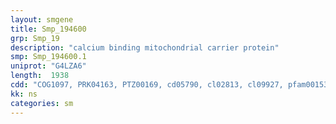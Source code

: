 ```yaml
---
layout: smgene
title: Smp_194600
grp: Smp_19
description: "calcium binding mitochondrial carrier protein"
smp: Smp_194600.1
uniprot: "G4LZA6"
length:  1938
cdd: "COG1097, PRK04163, PTZ00169, cd05790, cl02813, cl09927, pfam00153"
kk: ns
categories: sm
---
```

